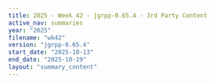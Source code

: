 ```yaml
---
title: 2025 - Week 42 - jgrpp-0.65.4 - 3rd Party Content
active_nav: summaries
year: "2025"
filename: "wk42"
version: "jgrpp-0.65.4"
start_date: "2025-10-13"
end_date: "2025-10-19"
layout: "summary_content"
---
```

